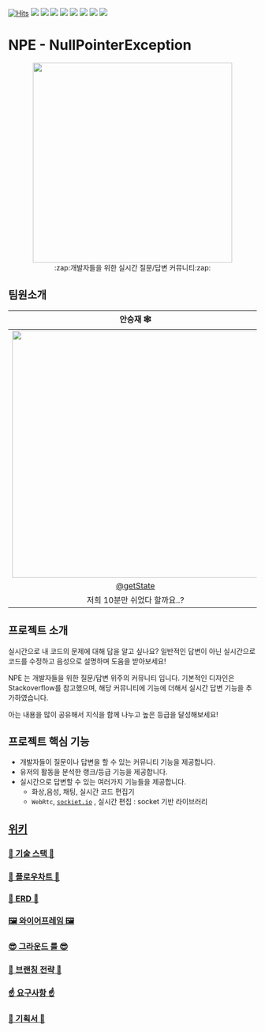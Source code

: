 [![Hits](https://hits.seeyoufarm.com/api/count/incr/badge.svg?url=https%3A%2F%2Fgithub.com%2Fboostcampwm-2021%2FWEB01-NPE&count_bg=%23F48024&title_bg=%23222426&icon=&icon_color=%23BCBBBB&title=visits&edge_flat=false)](https://hits.seeyoufarm.com)
![](https://img.shields.io/tokei/lines/github/boostcampwm-2021/WEB01-NPE)
![](https://img.shields.io/github/issues-raw/boostcampwm-2021/WEB01-NPE?color=green)
![](https://img.shields.io/github/issues-closed-raw/boostcampwm-2021/WEB01-NPE?color=red)
![](https://img.shields.io/github/issues-pr-raw/boostcampwm-2021/WEB01-NPE?color=green)
![](https://img.shields.io/github/issues-pr-closed-raw/boostcampwm-2021/web01-npe?color=red)
![](https://img.shields.io/github/milestones/all/boostcampwm-2021/web01-npe)
![](https://img.shields.io/website?url=https%3A%2F%2Fnullpointerexception.ml)
![](https://img.shields.io/github/workflow/status/boostcampwm-2021/WEB01-NPE/Main%20%EB%B8%8C%EB%9E%9C%EC%B9%98%20%EB%B0%B0%ED%8F%AC%20%EC%9E%90%EB%8F%99%ED%99%94)

# NPE - NullPointerException

<div align="center">
  <img src="https://user-images.githubusercontent.com/67536413/139211898-eb2576e7-e209-4e88-99d0-6649f6a0fef3.png" style="width:404px"/>
  <div>:zap:개발자들을 위한 실시간 질문/답변 커뮤니티:zap:</div>
</div>

## 팀원소개
| 안승재 🕸 | 장다윗 🕸 | 조승희 🕸 | 황우진 🕸 |
| :---: | :---: | :---: | :---: |
| <img src="https://user-images.githubusercontent.com/49035066/138902384-74aa03f1-e2ad-4584-9f1c-a6168b3cd2ef.jpg" width="500px"> | <img src="https://i.ibb.co/pXTkwJV/image.jpg" width="500px"> | <img src="https://avatars.githubusercontent.com/u/50866506?v=4" width="500px"> | <img src="https://avatars.githubusercontent.com/u/67536413?v=4" width="500px"> | 
| [@getState](https://github.com/getState) | [@david02324](https://github.com/david02324) | [@sa02045](https://github.com/sa02045)| [@hwangwoojin](https://github.com/hwangwoojin) |
| 저희 10분만 쉬었다 할까요..? | 네 알겠습니다~ | 그렇게 하면 될 것 같아요 | 작업한거 노션 링크좀 올려주세요 |

## 프로젝트 소개

실시간으로 내 코드의 문제에 대해 답을 알고 싶나요? 일반적인 답변이 아닌 실시간으로 코드를 수정하고 음성으로 설명하며 도움을 받아보세요! 

NPE 는 개발자들을 위한 질문/답변 위주의 커뮤니티 입니다. 기본적인 디자인은 Stackoverflow를 참고했으며, 해당 커뮤니티에 기능에 더해서 실시간 답변 기능을 추가하였습니다.

아는 내용을 많이 공유해서 지식을 함께 나누고 높은 등급을 달성해보세요!

## 프로젝트 핵심 기능

- 개발자들이 질문이나 답변을 할 수 있는 커뮤니티 기능을 제공합니다.
- 유저의 활동을 분석한 랭크/등급 기능을 제공합니다.
- 실시간으로 답변할 수 있는 여러가지 기능들을 제공합니다.
    - 화상,음성, 채팅, 실시간 코드 편집기
    - `WebRtc`, [`sockiet.io`](http://sockiet.io) , 실시간 편집 : socket 기반 라이브러리

## [위키](https://github.com/boostcampwm-2021/WEB01-NPE/wiki)

### [🚩 기술 스택 🚩](https://github.com/boostcampwm-2021/WEB01-NPE/wiki/%EA%B8%B0%EC%88%A0-%EC%8A%A4%ED%83%9D)

### [🚤 플로우차트 🚤](https://github.com/boostcampwm-2021/WEB01-NPE/wiki/%EC%9A%94%EA%B5%AC%EC%82%AC%ED%95%AD#%ED%94%8C%EB%A1%9C%EC%9A%B0%EC%B0%A8%ED%8A%B8)

### [🥨 ERD 🥨](https://github.com/boostcampwm-2021/WEB01-NPE/wiki/%EC%9A%94%EA%B5%AC%EC%82%AC%ED%95%AD#%ED%94%8C%EB%A1%9C%EC%9A%B0%EC%B0%A8%ED%8A%B8)

### [🖼 와이어프레임 🖼](https://github.com/boostcampwm-2021/WEB01-NPE/wiki/%EC%9A%94%EA%B5%AC%EC%82%AC%ED%95%AD#%ED%94%8C%EB%A1%9C%EC%9A%B0%EC%B0%A8%ED%8A%B8)

### [😎 그라운드 룰 😎](https://github.com/boostcampwm-2021/WEB01-NPE/wiki/%EA%B7%B8%EB%9D%BC%EC%9A%B4%EB%93%9C-%EB%A3%B0)

### [🎋 브랜칭 전략 🎋](https://github.com/boostcampwm-2021/WEB01-NPE/wiki/%EB%B8%8C%EB%9E%9C%EC%B9%AD-%EC%A0%84%EB%9E%B5)

### [☝️ 요구사항 ☝️](https://github.com/boostcampwm-2021/WEB01-NPE/wiki/%EC%9A%94%EA%B5%AC%EC%82%AC%ED%95%AD)

### [📄 기획서 📄](https://docs.google.com/presentation/d/1N2xDlzOrDnR9DSsIhM2_mKLwdTQQFOScb-WeAVDvKA4/edit#slide=id.p)
